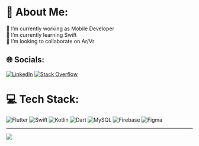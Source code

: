 # 💫 About Me:
🔭 I’m currently working as Mobile Developer<br>🌱 I’m currently learning Swift<br>👯 I’m looking to collaborate on Ar/Vr


## 🌐 Socials:
[![LinkedIn](https://img.shields.io/badge/LinkedIn-%230077B5.svg?logo=linkedin&logoColor=white)](https://linkedin.com/in/victwise) [![Stack Overflow](https://img.shields.io/badge/-Stackoverflow-FE7A16?logo=stack-overflow&logoColor=white)](https://stackoverflow.com/users/9199523) 

# 💻 Tech Stack:
![Flutter](https://img.shields.io/badge/Flutter-%2302569B.svg?style=flat&logo=Flutter&logoColor=white) ![Swift](https://img.shields.io/badge/swift-F54A2A?style=flat&logo=swift&logoColor=white) ![Kotlin](https://img.shields.io/badge/kotlin-%230095D5.svg?style=flat&logo=kotlin&logoColor=white) ![Dart](https://img.shields.io/badge/dart-%230175C2.svg?style=flat&logo=dart&logoColor=white) ![MySQL](https://img.shields.io/badge/mysql-%2300f.svg?style=flat&logo=mysql&logoColor=white) ![Firebase](https://img.shields.io/badge/firebase-%23039BE5.svg?style=flat&logo=firebase) 	![Figma](https://img.shields.io/badge/figma-%23F24E1E.svg?style=flat&logo=figma&logoColor=white)


---
[![](https://visitcount.itsvg.in/api?id=victwise&icon=1&color=12)](https://visitcount.itsvg.in)

<!-- Proudly created with GPRM ( https://gprm.itsvg.in ) -->
